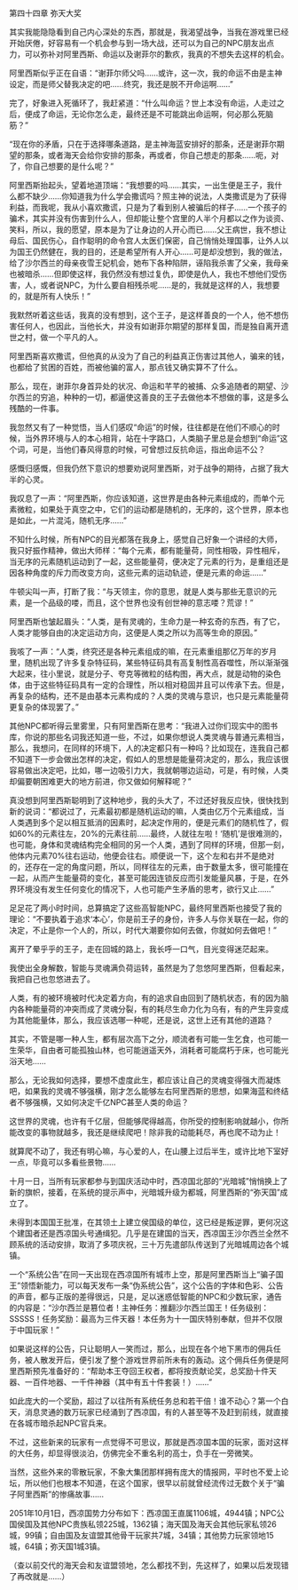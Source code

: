 第四十四章 弥天大奖


其实我能隐隐看到自己内心深处的东西，那就是，我渴望战争，当我在游戏里已经开始厌倦，好容易有一个机会参与到一场大战，还可以为自己的NPC朋友出点力，可以弥补对阿里西斯、命运以及谢菲尔的歉疚，我真的不想失去这样的机会。

阿里西斯似乎正在自语：“谢菲尔师父吗……或许，这一次，我的命运不由是主神设定，而是师父替我决定的吧……终究，我还是脱不开命运啊……”

完了，好象进入死循环了，我赶紧道：“什么叫命运？世上本没有命运，人走过之后，便成了命运，无论你怎么走，最终还是不可能跳出命运啊，何必那么死脑筋？”

“现在你的矛盾，只在于选择哪条道路，是主神海蓝安排好的那条，还是谢菲尔期望的那条，或者海天会给你安排的那条，再或者，你自己想走的那条……呃，对了，你自己想要的是什么呢？”

阿里西斯抬起头，望着地道顶端：“我想要的吗……其实，一出生便是王子，我什么都不缺少……你知道我为什么学会撒谎吗？照主神的说法，人类撒谎是为了获得利益，而我呢，我从小喜欢撒谎，只是为了看到别人被骗后的样子……一个孩子的骗术，其实并没有伤害到什么人，但却能让整个宫里的人半个月都以之作为谈资、笑料，所以，我的愿望，原本是为了让身边的人开心而已……父王病世，我不想让母后、国民伤心，自作聪明的命令宫人太医们保密，自己悄悄处理国事，让外人以为国王仍然健在，我的目的，还是希望所有人开心……可是却没想到，我的做法，给了沙尔西兰的母亲夜雪王妃机会，她布下各种陷阱，诬陷我杀害了父亲，我母亲也被暗杀……但即使这样，我仍然没有想过复仇，即使是仇人，我也不想他们受伤害，人，或者说NPC，为什么要自相残杀呢……是的，我就是这样的人，我想要的，就是所有人快乐！”

我默然听着这些话，我真的没有想到，这个王子，是这样善良的一个人，他不想伤害任何人，也因此，当他长大，并没有如谢菲尔期望的那样复国，而是独自离开遗世之村，做一个平凡的人。

阿里西斯喜欢撒谎，但他真的从没为了自己的利益真正伤害过其他人，骗来的钱，也都给了贫困的百姓，而被他骗的富人，那点钱又确实算不了什么。

那么，现在，谢菲尔身首异处的状况、命运和芊芊的被捕、众多追随者的期望、沙尔西兰的穷追，种种的一切，都逼使这善良的王子去做他本不想做的事，这是多么残酷的一件事。

我忽然又有了一种觉悟，当人们感叹“命运”的时候，往往都是在他们不顺心的时候，当外界环境与人的本心相背，站在十字路口，人类脑子里总是会想到“命运”这个词，可是，当他们春风得意的时候，可曾想过反抗命运，指出命运不公？

感慨归感慨，但我仍然下意识的想要劝说阿里西斯，对于战争的期待，占据了我大半的心灵。

我叹息了一声：“阿里西斯，你应该知道，这世界是由各种元素组成的，而单个元素微粒，如果处于真空之中，它们的运动都是随机的，无序的，这个世界，原本也是如此，一片混沌，随机无序……”

不知什么时候，所有NPC的目光都落在我身上，感觉自己好象一个讲经的大师，我只好振作精神，做出大师样：“每个元素，都有能量荷，同性相吸，异性相斥，当无序的元素随机运动到了一起，这些能量荷，便决定了元素的行为，是重组还是因各种角度的斥力而改变方向，这些元素的运动轨迹，便是元素的命运……”

牛顿尖叫一声，打断了我：“与天领主，你的意思，就是人类与那些无意识的元素，是一个品级的喽，而且，这个世界也没有创世神的意志喽？荒谬！”

阿里西斯也皱起眉头：“人类，是有灵魂的，生命力是一种玄奇的东西，有了它，人类才能够自由的决定运动方向，这便是人类之所以为高等生命的原因。”

我咳了一声：“人类，终究还是各种元素组成的嘛，在元素重组那亿万年的岁月里，随机出现了许多复杂特征码，某些特征码具有高复制性高吞噬性，所以渐渐强大起来，往小里说，就是分子、夸克等微粒的结构图，再大点，就是动物的染色体，由于这些特征码具有一定的合理性，所以相对稳固并且可以传承下去。但是，再复杂的结构，还不是由基本元素构成的？人类的灵魂与意识，也只是元素能量荷更复杂的体现罢了。”

其他NPC都听得云里雾里，只有阿里西斯在思考：“我进入过你们现实中的图书库，你说的那些名词我还知道一些，不过，如果你想说人类灵魂与普通元素相当，那么，我想问，在同样的环境下，人的决定都只有一种吗？比如现在，连我自己都不知道下一步会做出怎样的决定，假如人的思想是能量荷决定的，那么，我应该很容易做出决定吧，比如，哪一边吸引力大，我就朝哪边运动，可是，有时候，人类却偏要朝困难更大的地方前进，你又做如何解释呢？”

真没想到阿里西斯聪明到了这种地步，我的头大了，不过还好我反应快，很快找到新的说词：“都说过了，元素最初都是随机运动的嘛，人类由亿万个元素组成，当人类遇到多个足以相互抵消的因素时，起决定作用的，便是元素们的随机性了，假如60%的元素往左，20%的元素往前……最终，人就往左啦！‘随机’是很难测的，也可能，身体和灵魂结构完全相同的另一个人类，遇到了同样的环境，但那一刻，他体内元素70%往右运动，他便会往右。顺便说一下，这个左和右并不是绝对的，还存在一定的角度问题，所以，同样往左的元素，由于数量太多，很可能撞在一起，从而产生能量荷的变化，甚至可能因连锁反应而引发能量风暴，于是，在外界环境没有发生任何变化的情况下，人也可能产生矛盾的思考，欲行又止……”

足足花了两小时时间，总算搞定了这些高智能NPC，最终阿里西斯也接受了我的理论：“不要执着于追求‘本心’，你是前王子的身份，许多人与你关联在一起，你的决定，不止是你一个人的，所以，时代大潮要你如何去做，你就如何去做吧！”

离开了晕乎乎的王子，走在回城的路上，我长呼一口气，目光变得迷茫起来。

我使出全身解数，智能与灵魂满负荷运转，虽然是为了忽悠阿里西斯，但看起来，我把自己也忽悠进去了。

人类，有的被环境被时代决定着方向，有的追求自由回到了随机状态，有的因为脑内各种能量荷的冲突而成了灵魂分裂，有的耗尽生命力化为乌有，有的产生异变成为其他能量体，那么，我应该选哪一种呢，还是说，这世上还有其他的道路？

其实，不管是哪一种人生，都有层次高下之分，顺流者有可能一生乞食，也可能一生荣华，自由者可能孤独山林，也可能逍遥天外，消耗者可能腐朽于床，也可能光浴天地……

那么，无论我如何选择，要想不虚度此生，都应该让自己的灵魂变得强大而凝炼吧，如果我的灵魂不够强横，刚才怎么能够左右阿里西斯的思想，如果海蓝和终结者不够强横，又如何决定千亿NPC甚至人类的命运？

这世界的灵魂，也许有千亿层，但能够爬得越高，你所受的控制影响就越小，你所能改变的事物就越多，我还是继续爬吧！除非我的动能耗尽，再也爬不动为止！

就算爬不动了，我还有明心嘛，与心爱的人，在山腰上过后半生，或许比地下室好一点，毕竟可以多看些景物……

十月一日，当所有玩家都参与到国庆活动中时，西凉国北部的“光暗城”悄悄换上了新的旗帜，接着，在系统的提示声中，光暗城升级为都城，阿里西斯的“弥天国”成立了。

未得到本国国王批准，在其领土上建立侯国级的单位，这已经是叛逆罪，更何况这个建国者还是西凉国头号通缉犯。几乎是在建国的当天，西凉国王沙尔西兰全然不顾系统的活动安排，取消了多项庆祝，三十万先遣部队传送到了光暗城周边各个城镇。

一个“系统公告”在同一天出现在西凉国所有城市上空，那是阿里西斯当上“骗子国王”领悟新能力，可以每天发布一条“伪系统公告”，这个公告的字体和色彩、公告的声音，都与正版的差得很远，只是，足以迷惑低智能的NPC和少数玩家，通告的内容是：“沙尔西兰是篡位者！主神任务：推翻沙尔西兰国王！任务级别：SSSSS！任务奖励：最高为三件天器！本任务为十一国庆特别奉献，但并不仅限于中国玩家！”

如果说这样的公告，只让聪明人一笑而过，那么，出现在各个地下黑市的佣兵任务，被人散发开后，便引发了整个游戏世界前所未有的轰动。这个佣兵任务便是阿里西斯预先准备好的：“帮助本王夺回王权者，都将按贡献论奖，总奖励十件天器、一百件地器、一千件神器（其中有五十件套装！）……”

如此庞大的一个奖励，超过了以往所有系统任务总和若干倍！谁不动心？第一个白天，消息灵通的数万玩家已经涌到了西凉国，有的人甚至等不及赶到前线，就直接在各城市暗杀起NPC官兵来。

不过，这些新来的玩家有一点觉得不可思议，那就是西凉国本国的玩家，面对这样的大任务，却显得很淡泊，仿佛完全不重名利的高士，负手在一旁微笑。

当然，这些外来的零散玩家，不象大集团那样拥有庞大的情报网，平时也不爱上论坛，所以他们也根本不知道，在这个国家，很早以前就曾经流传过无数个关于“骗子阿里西斯”的惨痛故事……

2051年10月1日，西凉国势力分布如下：西凉国王直属1106城，4944镇；NPC公国侯国及其他NPC贵族私领225城，1362镇；海天国及海天会其他玩家私领26城，99镇；自由国及友谊盟其他骨干玩家共7城，34镇；其他势力玩家领地15城，64镇；弥天国1城3镇。

（查以前交代的海天会和友谊盟领地，怎么都找不到，先这样了，如果以后发现错了再改就是……）





